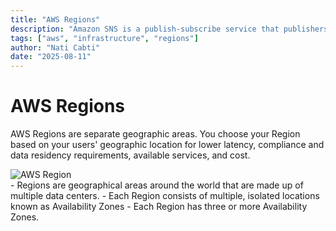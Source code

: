 ```yaml
---
title: "AWS Regions"
description: "Amazon SNS is a publish-subscribe service that publishers use to send messages to subscribers through SNS topics"
tags: ["aws", "infrastructure", "regions"]
author: "Nati Cabti"
date: "2025-08-11"
---
```


# AWS Regions

AWS Regions are separate geographic areas. You choose your Region based on your users' geographic location for lower latency, compliance and data residency requirements, available services, and cost.

<div class="aws__ImageCentered">
<img style={{ width: '50%', overflowX: 'auto' }} src="/img/aws/aws-region.png" alt="AWS Region" />
</div>
- Regions are geographical areas around the world that are made up of multiple data centers.
- Each Region consists of multiple, isolated locations known as Availability Zones
- Each Region has three or more Availability Zones.
